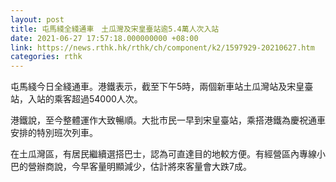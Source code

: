 ```yaml
---
layout: post
title: 屯馬綫全綫通車　土瓜灣及宋皇臺站逾5.4萬人次入站
date: 2021-06-27 17:57:18.000000000 +08:00
link: https://news.rthk.hk/rthk/ch/component/k2/1597929-20210627.htm
categories: rthk
---
```


屯馬綫今日全綫通車。港鐵表示，截至下午5時，兩個新車站土瓜灣站及宋皇臺站，入站的乘客超過54000人次。

港鐵說，至今整體運作大致暢順。大批市民一早到宋皇臺站，乘搭港鐵為慶祝通車安排的特別班次列車。

在土瓜灣區，有居民繼續選搭巴士，認為可直達目的地較方便。有經營區內專線小巴的營辦商說，今早客量明顯減少，估計將來客量會大跌7成。
